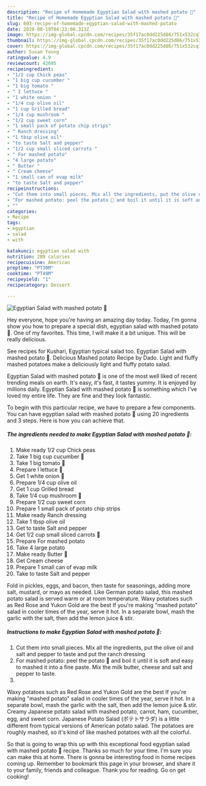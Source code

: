 ```yaml
---
description: "Recipe of Homemade Egyptian Salad with mashed potato 🥗"
title: "Recipe of Homemade Egyptian Salad with mashed potato 🥗"
slug: 603-recipe-of-homemade-egyptian-salad-with-mashed-potato
date: 2020-08-19T04:22:00.313Z
image: https://img-global.cpcdn.com/recipes/35f17ac0dd225d86/751x532cq70/egyptian-salad-with-mashed-potato-🥗-recipe-main-photo.jpg
thumbnail: https://img-global.cpcdn.com/recipes/35f17ac0dd225d86/751x532cq70/egyptian-salad-with-mashed-potato-🥗-recipe-main-photo.jpg
cover: https://img-global.cpcdn.com/recipes/35f17ac0dd225d86/751x532cq70/egyptian-salad-with-mashed-potato-🥗-recipe-main-photo.jpg
author: Susan Young
ratingvalue: 4.9
reviewcount: 42695
recipeingredient:
- "1/2 cup Chick peas"
- "1 big cup cucumber "
- "1 big tomato "
- " I lettuce "
- "1 white onion "
- "1/4 cup olive oil"
- "1 cup Grilled bread"
- "1/4 cup mushroom "
- "1/2 cup sweet corn"
- "1 small pack of potato chip strips"
- " Ranch dressing"
- "1 tbsp olive oil"
- "to taste Salt and pepper"
- "1/2 cup small sliced carrots "
- " For mashed potato"
- "4 large potato"
- " Butter "
- " Cream cheese"
- "1 small can of evap milk"
- "to taste Salt and pepper"
recipeinstructions:
- "Cut them into small pieces. Mix all the ingredients, put the olive oil and salt and pepper to taste and put the ranch dressing"
- "For mashed potato: peel the potato 🥔 and boil it until it is soft and easy to mashed it into a fine paste. Mix the milk butter, cheese and salt and pepper to taste."
- ""
categories:
- Recipe
tags:
- egyptian
- salad
- with

katakunci: egyptian salad with 
nutrition: 289 calories
recipecuisine: American
preptime: "PT30M"
cooktime: "PT49M"
recipeyield: "1"
recipecategory: Dessert

---
```



![Egyptian Salad with mashed potato 🥗](https://img-global.cpcdn.com/recipes/35f17ac0dd225d86/751x532cq70/egyptian-salad-with-mashed-potato-🥗-recipe-main-photo.jpg)

Hey everyone, hope you're having an amazing day today. Today, I'm gonna show you how to prepare a special dish, egyptian salad with mashed potato 🥗. One of my favorites. This time, I will make it a bit unique. This will be really delicious.

See recipes for Kushari, Egyptian typical salad too. Egyptian Salad with mashed potato 🥗. Delicious Mashed potato Recipe by Dado. Light and fluffy mashed potatoes make a deliciously light and fluffy potato salad.

Egyptian Salad with mashed potato 🥗 is one of the most well liked of recent trending meals on earth. It's easy, it's fast, it tastes yummy. It is enjoyed by millions daily. Egyptian Salad with mashed potato 🥗 is something which I've loved my entire life. They are fine and they look fantastic.


To begin with this particular recipe, we have to prepare a few components. You can have egyptian salad with mashed potato 🥗 using 20 ingredients and 3 steps. Here is how you can achieve that.

<!--inarticleads1-->

##### The ingredients needed to make Egyptian Salad with mashed potato 🥗:

1. Make ready 1/2 cup Chick peas
1. Take 1 big cup cucumber 🥒
1. Take 1 big tomato 🍅
1. Prepare  I lettuce 🥬
1. Get 1 white onion 🧅
1. Prepare 1/4 cup olive oil
1. Get 1 cup Grilled bread
1. Take 1/4 cup mushroom 🍄
1. Prepare 1/2 cup sweet corn
1. Prepare 1 small pack of potato chip strips
1. Make ready  Ranch dressing
1. Take 1 tbsp olive oil
1. Get to taste Salt and pepper
1. Get 1/2 cup small sliced carrots 🥕
1. Prepare  For mashed potato
1. Take 4 large potato
1. Make ready  Butter 🧈
1. Get  Cream cheese
1. Prepare 1 small can of evap milk
1. Take to taste Salt and pepper


Fold in pickles, eggs, and bacon, then taste for seasonings, adding more salt, mustard, or mayo as needed. Like German potato salad, this mashed potato salad is served warm or at room temperature. Waxy potatoes such as Red Rose and Yukon Gold are the best If you&#39;re making &#34;mashed potato&#34; salad in cooler times of the year, serve it hot. In a separate bowl, mash the garlic with the salt, then add the lemon juice &amp; stir. 

<!--inarticleads2-->

##### Instructions to make Egyptian Salad with mashed potato 🥗:

1. Cut them into small pieces. Mix all the ingredients, put the olive oil and salt and pepper to taste and put the ranch dressing
1. For mashed potato: peel the potato 🥔 and boil it until it is soft and easy to mashed it into a fine paste. Mix the milk butter, cheese and salt and pepper to taste.
1. 


Waxy potatoes such as Red Rose and Yukon Gold are the best If you&#39;re making &#34;mashed potato&#34; salad in cooler times of the year, serve it hot. In a separate bowl, mash the garlic with the salt, then add the lemon juice &amp; stir. Creamy Japanese potato salad with mashed potato, carrot, ham, cucumber, egg, and sweet corn. Japanese Potato Salad (ポテトサラダ) is a little different from typical versions of American potato salad. The potatoes are roughly mashed, so it&#39;s kind of like mashed potatoes with all the colorful. 

So that is going to wrap this up with this exceptional food egyptian salad with mashed potato 🥗 recipe. Thanks so much for your time. I'm sure you can make this at home. There is gonna be interesting food in home recipes coming up. Remember to bookmark this page in your browser, and share it to your family, friends and colleague. Thank you for reading. Go on get cooking!
